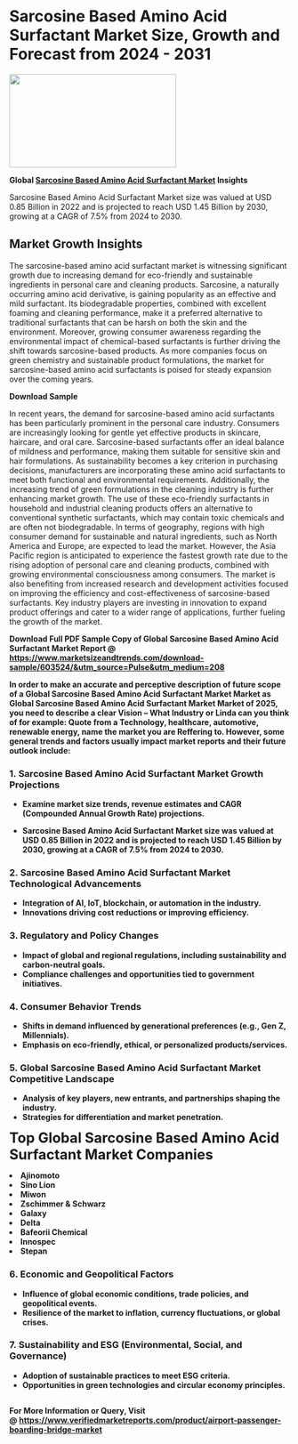 <H1>Sarcosine Based Amino Acid Surfactant Market Size, Growth and Forecast from 2024 - 2031</H1><img class="aligncenter size-medium wp-image-584254" src="https://thirdeyenews.in/wp-content/uploads/2024/09/Global-Market-Research-300x168.jpeg" alt="" width="300" height="168" /><p><strong>Global&nbsp;<a href="https://www.marketsizeandtrends.com/download-sample/603524/&amp;utm_source=Pulse&amp;utm_medium=208">Sarcosine Based Amino Acid Surfactant Market</a> Insights</strong></p><p>Sarcosine Based Amino Acid Surfactant Market size was valued at USD 0.85 Billion in 2022 and is projected to reach USD 1.45 Billion by 2030, growing at a CAGR of 7.5% from 2024 to 2030.</p><p><h2>Market Growth Insights</h2> <p>The sarcosine-based amino acid surfactant market is witnessing significant growth due to increasing demand for eco-friendly and sustainable ingredients in personal care and cleaning products. Sarcosine, a naturally occurring amino acid derivative, is gaining popularity as an effective and mild surfactant. Its biodegradable properties, combined with excellent foaming and cleaning performance, make it a preferred alternative to traditional surfactants that can be harsh on both the skin and the environment. Moreover, growing consumer awareness regarding the environmental impact of chemical-based surfactants is further driving the shift towards sarcosine-based products. As more companies focus on green chemistry and sustainable product formulations, the market for sarcosine-based amino acid surfactants is poised for steady expansion over the coming years.</p> <p><strong>Download Sample</strong></p> <p>In recent years, the demand for sarcosine-based amino acid surfactants has been particularly prominent in the personal care industry. Consumers are increasingly looking for gentle yet effective products in skincare, haircare, and oral care. Sarcosine-based surfactants offer an ideal balance of mildness and performance, making them suitable for sensitive skin and hair formulations. As sustainability becomes a key criterion in purchasing decisions, manufacturers are incorporating these amino acid surfactants to meet both functional and environmental requirements. Additionally, the increasing trend of green formulations in the cleaning industry is further enhancing market growth. The use of these eco-friendly surfactants in household and industrial cleaning products offers an alternative to conventional synthetic surfactants, which may contain toxic chemicals and are often not biodegradable. In terms of geography, regions with high consumer demand for sustainable and natural ingredients, such as North America and Europe, are expected to lead the market. However, the Asia Pacific region is anticipated to experience the fastest growth rate due to the rising adoption of personal care and cleaning products, combined with growing environmental consciousness among consumers. The market is also benefiting from increased research and development activities focused on improving the efficiency and cost-effectiveness of sarcosine-based surfactants. Key industry players are investing in innovation to expand product offerings and cater to a wider range of applications, further fueling the growth of the market.</p> <p><strong></p><p><span class=""><strong>Download Full PDF Sample Copy of Global Sarcosine Based Amino Acid Surfactant Market Report</strong> @ <a href="https://www.marketsizeandtrends.com/download-sample/603524/&amp;utm_source=Pulse&amp;utm_medium=208" target="_blank">https://www.marketsizeandtrends.com/download-sample/603524/&amp;utm_source=Pulse&amp;utm_medium=208</a></span></p><p>In order to make an accurate and perceptive description of future scope of a Global&nbsp;Sarcosine Based Amino Acid Surfactant Market Market as Global&nbsp;Sarcosine Based Amino Acid Surfactant Market Market of 2025, you need to describe a clear Vision &ndash; What Industry or Linda can you think of for example: Quote from a Technology, healthcare, automotive, renewable energy, name the market you are Reffering to. However, some general trends and factors usually impact market reports and their future outlook include:</p><h3>1.&nbsp;<strong>Sarcosine Based Amino Acid Surfactant Market Growth Projections</strong></h3><ul><li>Examine market size trends, revenue estimates and CAGR (Compounded Annual Growth Rate) projections.</li><li><p>Sarcosine Based Amino Acid Surfactant Market size was valued at USD 0.85 Billion in 2022 and is projected to reach USD 1.45 Billion by 2030, growing at a CAGR of 7.5% from 2024 to 2030.</p></li></ul><h3>2.&nbsp;<strong>Sarcosine Based Amino Acid Surfactant Market Technological Advancements</strong></h3><ul><li>Integration of AI, IoT, blockchain, or automation in the industry.</li><li>Innovations driving cost reductions or improving efficiency.</li></ul><h3>3.&nbsp;<strong>Regulatory and Policy Changes</strong></h3><ul><li>Impact of global and regional regulations, including sustainability and carbon-neutral goals.</li><li>Compliance challenges and opportunities tied to government initiatives.</li></ul><h3>4.&nbsp;<strong>Consumer Behavior Trends</strong></h3><ul><li>Shifts in demand influenced by generational preferences (e.g., Gen Z, Millennials).</li><li>Emphasis on eco-friendly, ethical, or personalized products/services.</li></ul><h3>5.&nbsp;<strong>Global Sarcosine Based Amino Acid Surfactant Market Competitive Landscape</strong></h3><ul><li>Analysis of key players, new entrants, and partnerships shaping the industry.</li><li>Strategies for differentiation and market penetration.</li></ul><p data-pm-slice="1 1 []"><span style="color: inherit; font-family: inherit; font-size: 25px;">Top Global Sarcosine Based Amino Acid Surfactant Market Companies</span></p><div class="" data-test-id=""><p><li>Ajinomoto</li><li> Sino Lion</li><li> Miwon</li><li> Zschimmer & Schwarz</li><li> Galaxy</li><li> Delta</li><li> Bafeorii Chemical</li><li> Innospec</li><li> Stepan</li></p></div><h3>6.&nbsp;<strong>Economic and Geopolitical Factors</strong></h3><ul><li>Influence of global economic conditions, trade policies, and geopolitical events.</li><li>Resilience of the market to inflation, currency fluctuations, or global crises.</li></ul><h3>7.&nbsp;<strong>Sustainability and ESG (Environmental, Social, and Governance)</strong></h3><ul><li>Adoption of sustainable practices to meet ESG criteria.</li><li>Opportunities in green technologies and circular economy principles.</li></ul><h2><strong style="font-size: 14px;">For More Information or Query, Visit @&nbsp;</strong><a style="background-color: #ffffff; font-size: 14px;" href="https://www.marketsizeandtrends.com/report/sarcosine-based-amino-acid-surfactant-market/" target="_blank">https://www.verifiedmarketreports.com/product/airport-passenger-boarding-bridge-market</a></h2>
